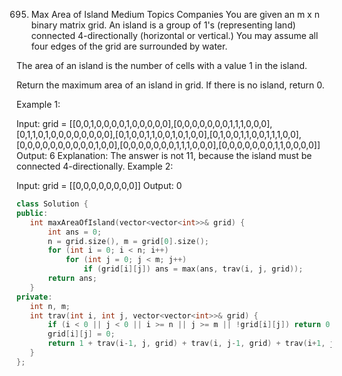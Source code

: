 695. Max Area of Island
Medium
Topics
Companies
You are given an m x n binary matrix grid. An island is a group of 1's (representing land) connected 4-directionally (horizontal or vertical.) You may assume all four edges of the grid are surrounded by water.

The area of an island is the number of cells with a value 1 in the island.

Return the maximum area of an island in grid. If there is no island, return 0.

 

Example 1:


Input: grid = [[0,0,1,0,0,0,0,1,0,0,0,0,0],[0,0,0,0,0,0,0,1,1,1,0,0,0],[0,1,1,0,1,0,0,0,0,0,0,0,0],[0,1,0,0,1,1,0,0,1,0,1,0,0],[0,1,0,0,1,1,0,0,1,1,1,0,0],[0,0,0,0,0,0,0,0,0,0,1,0,0],[0,0,0,0,0,0,0,1,1,1,0,0,0],[0,0,0,0,0,0,0,1,1,0,0,0,0]]
Output: 6
Explanation: The answer is not 11, because the island must be connected 4-directionally.
Example 2:

Input: grid = [[0,0,0,0,0,0,0,0]]
Output: 0
 ```cpp
class Solution {
public:
    int maxAreaOfIsland(vector<vector<int>>& grid) {
        int ans = 0;
        n = grid.size(), m = grid[0].size();
        for (int i = 0; i < n; i++) 
            for (int j = 0; j < m; j++)
                if (grid[i][j]) ans = max(ans, trav(i, j, grid));
        return ans;
    }
private:
    int n, m;
    int trav(int i, int j, vector<vector<int>>& grid) {
        if (i < 0 || j < 0 || i >= n || j >= m || !grid[i][j]) return 0;
        grid[i][j] = 0;
        return 1 + trav(i-1, j, grid) + trav(i, j-1, grid) + trav(i+1, j, grid) + trav(i, j+1, grid);
    }
};
```
